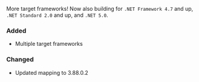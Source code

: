 More target frameworks! Now also building for `.NET Framework 4.7` and up, `.NET Standard 2.0` and up, and `.NET 5.0`.

### Added
* Multiple target frameworks

### Changed
* Updated mapping to 3.88.0.2

